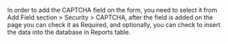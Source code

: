 In order to add the CAPTCHA field on the form, you need to select it from Add Field section &gt; Security &gt; CAPTCHA, after the field is added on the page you can check it as Required, and optionally, you can check to insert the data into the database in Reports table.



